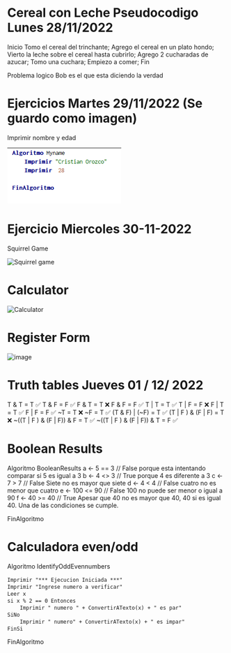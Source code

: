 # Cereal con Leche Pseudocodigo Lunes 28/11/2022

Inicio 
  Tomo el cereal del trinchante; 
  Agrego el cereal en un plato hondo;
  Vierto la leche sobre el cereal hasta cubrirlo;
  Agrego 2 cucharadas de azucar;
  Tomo una cuchara; 
 Empiezo a comer;
Fin

Problema logico 
Bob es el que esta diciendo la verdad


# Ejercicios Martes 29/11/2022 (Se guardo como imagen)
Imprimir nombre y edad  

![image](https://github.com/Corozco777/Core-code-Week-2/blob/main/Imprimir%20Nombre%20y%20Edad.PNG?raw=true)

# Ejercicio Miercoles 30-11-2022

Squirrel Game

![Squirrel game](https://user-images.githubusercontent.com/116478599/204936540-35fe3ad7-ab51-49b8-b1ac-140d8b3ba94e.PNG)

# Calculator 

![Calculator](https://user-images.githubusercontent.com/116478599/204949892-f4555269-6f42-4feb-a27d-837ae937d5c6.PNG)

# Register Form
![image](https://user-images.githubusercontent.com/116478599/204956725-d4ce16e8-25e5-441d-8fed-75c454795902.png)

# Truth tables Jueves 01 / 12/ 2022

T & T = T ✅
T & F = F  ✅
F & T = T  ❌
F & F = F ✅
T | T = T ✅
T | F = F ❌
F | T = T ✅
F | F = F ✅
~T = T ❌
~F = T ✅
(T & F) | (~F) = T ✅
(T | F ) & (F | F) = T ❌
~((T | F ) & (F | F)) & F = T ✅
~((T | F ) & (F | F)) & T = F ✅

# Boolean Results
Algoritmo BooleanResults
	a <- 5 == 3 // False porque esta intentando comparar si 5 es igual a 3 
	b <- 4 <> 3 // True porque 4 es diferente a 3 
	c <- 7 > 7 // False Siete no es mayor que siete 
	d <- 4 < 4 // False cuatro no es menor que cuatro
	e <- 100 <= 90 // False 100 no puede ser menor o igual a 90 
	f <- 40 >= 40 // True Apesar que 40 no es mayor que 40, 40 si es igual 40. Una de las condiciones se cumple. 

FinAlgoritmo

# Calculadora even/odd 

Algoritmo IdentifyOddEvennumbers
	
	Imprimir "*** Ejecucion Iniciada ***"
	Imprimir "Ingrese numero a verificar"
	Leer x 
	si x % 2 == 0 Entonces
		Imprimir " numero " + ConvertirATexto(x) + " es par"
	SiNo
		Imprimir " numero" + ConvertirATexto(x) + " es impar"
	FinSi
		
FinAlgoritmo



